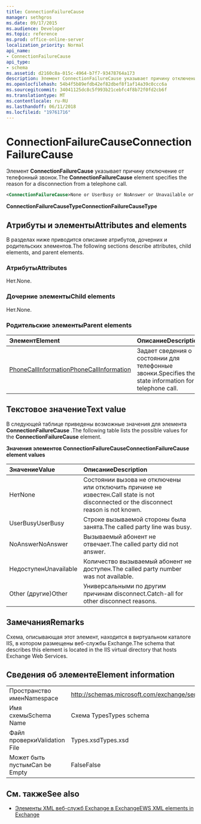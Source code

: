 ```yaml
---
title: ConnectionFailureCause
manager: sethgros
ms.date: 09/17/2015
ms.audience: Developer
ms.topic: reference
ms.prod: office-online-server
localization_priority: Normal
api_name:
- ConnectionFailureCause
api_type:
- schema
ms.assetid: d2160c8a-015c-4964-b7f7-93478764a173
description: Элемент ConnectionFailureCause указывает причину отключение от телефонный звонок.
ms.openlocfilehash: 54b4f5b89efdb42ef82dbef8f1af14a39c0ccc6a
ms.sourcegitcommit: 34041125dc8c5f993b21cebfc4f8b72f0fd2cb6f
ms.translationtype: MT
ms.contentlocale: ru-RU
ms.lasthandoff: 06/11/2018
ms.locfileid: "19761716"
---
```

# <a name="connectionfailurecause"></a><span data-ttu-id="985b2-103">ConnectionFailureCause</span><span class="sxs-lookup"><span data-stu-id="985b2-103">ConnectionFailureCause</span></span>

<span data-ttu-id="985b2-104">Элемент **ConnectionFailureCause** указывает причину отключение от телефонный звонок.</span><span class="sxs-lookup"><span data-stu-id="985b2-104">The **ConnectionFailureCause** element specifies the reason for a disconnection from a telephone call.</span></span> 
  
```xml
<ConnectionFailureCause>None or UserBusy or NoAnswer or Unavailable or Other</ConnectionFailureCause>
```

 <span data-ttu-id="985b2-105">**ConnectionFailureCauseType**</span><span class="sxs-lookup"><span data-stu-id="985b2-105">**ConnectionFailureCauseType**</span></span>
## <a name="attributes-and-elements"></a><span data-ttu-id="985b2-106">Атрибуты и элементы</span><span class="sxs-lookup"><span data-stu-id="985b2-106">Attributes and elements</span></span>

<span data-ttu-id="985b2-107">В разделах ниже приводится описание атрибутов, дочерних и родительских элементов.</span><span class="sxs-lookup"><span data-stu-id="985b2-107">The following sections describe attributes, child elements, and parent elements.</span></span>
  
### <a name="attributes"></a><span data-ttu-id="985b2-108">Атрибуты</span><span class="sxs-lookup"><span data-stu-id="985b2-108">Attributes</span></span>

<span data-ttu-id="985b2-109">Нет.</span><span class="sxs-lookup"><span data-stu-id="985b2-109">None.</span></span>
  
### <a name="child-elements"></a><span data-ttu-id="985b2-110">Дочерние элементы</span><span class="sxs-lookup"><span data-stu-id="985b2-110">Child elements</span></span>

<span data-ttu-id="985b2-111">Нет.</span><span class="sxs-lookup"><span data-stu-id="985b2-111">None.</span></span>
  
### <a name="parent-elements"></a><span data-ttu-id="985b2-112">Родительские элементы</span><span class="sxs-lookup"><span data-stu-id="985b2-112">Parent elements</span></span>

|<span data-ttu-id="985b2-113">**Элемент**</span><span class="sxs-lookup"><span data-stu-id="985b2-113">**Element**</span></span>|<span data-ttu-id="985b2-114">**Описание**</span><span class="sxs-lookup"><span data-stu-id="985b2-114">**Description**</span></span>|
|:-----|:-----|
|[<span data-ttu-id="985b2-115">PhoneCallInformation</span><span class="sxs-lookup"><span data-stu-id="985b2-115">PhoneCallInformation</span></span>](phonecallinformation.md) <br/> |<span data-ttu-id="985b2-116">Задает сведения о состоянии для телефонные звонки.</span><span class="sxs-lookup"><span data-stu-id="985b2-116">Specifies the state information for a telephone call.</span></span>  <br/> |
   
## <a name="text-value"></a><span data-ttu-id="985b2-117">Текстовое значение</span><span class="sxs-lookup"><span data-stu-id="985b2-117">Text value</span></span>

<span data-ttu-id="985b2-118">В следующей таблице приведены возможные значения для элемента **ConnectionFailureCause** .</span><span class="sxs-lookup"><span data-stu-id="985b2-118">The following table lists the possible values for the **ConnectionFailureCause** element.</span></span> 
  
<span data-ttu-id="985b2-119">**Значения элементов ConnectionFailureCause**</span><span class="sxs-lookup"><span data-stu-id="985b2-119">**ConnectionFailureCause element values**</span></span>

|<span data-ttu-id="985b2-120">**Значение**</span><span class="sxs-lookup"><span data-stu-id="985b2-120">**Value**</span></span>|<span data-ttu-id="985b2-121">**Описание**</span><span class="sxs-lookup"><span data-stu-id="985b2-121">**Description**</span></span>|
|:-----|:-----|
|<span data-ttu-id="985b2-122">Нет</span><span class="sxs-lookup"><span data-stu-id="985b2-122">None</span></span>  <br/> |<span data-ttu-id="985b2-123">Состоянии вызова не отключены или отключить причине не известен.</span><span class="sxs-lookup"><span data-stu-id="985b2-123">Call state is not disconnected or the disconnect reason is not known.</span></span>  <br/> |
|<span data-ttu-id="985b2-124">UserBusy</span><span class="sxs-lookup"><span data-stu-id="985b2-124">UserBusy</span></span>  <br/> |<span data-ttu-id="985b2-125">Строке вызываемой стороны была занята.</span><span class="sxs-lookup"><span data-stu-id="985b2-125">The called party line was busy.</span></span>  <br/> |
|<span data-ttu-id="985b2-126">NoAnswer</span><span class="sxs-lookup"><span data-stu-id="985b2-126">NoAnswer</span></span>  <br/> |<span data-ttu-id="985b2-127">Вызываемый абонент не отвечает.</span><span class="sxs-lookup"><span data-stu-id="985b2-127">The called party did not answer.</span></span>  <br/> |
|<span data-ttu-id="985b2-128">Недоступен</span><span class="sxs-lookup"><span data-stu-id="985b2-128">Unavailable</span></span>  <br/> |<span data-ttu-id="985b2-129">Количество вызываемый абонент не доступен.</span><span class="sxs-lookup"><span data-stu-id="985b2-129">The called party number was not available.</span></span>  <br/> |
|<span data-ttu-id="985b2-130">Other (другие)</span><span class="sxs-lookup"><span data-stu-id="985b2-130">Other</span></span>  <br/> |<span data-ttu-id="985b2-131">Универсальными по другим причинам disconnect.</span><span class="sxs-lookup"><span data-stu-id="985b2-131">Catch-all for other disconnect reasons.</span></span>  <br/> |
   
## <a name="remarks"></a><span data-ttu-id="985b2-132">Замечания</span><span class="sxs-lookup"><span data-stu-id="985b2-132">Remarks</span></span>

<span data-ttu-id="985b2-133">Схема, описывающая этот элемент, находится в виртуальном каталоге IIS, в котором размещены веб-службы Exchange.</span><span class="sxs-lookup"><span data-stu-id="985b2-133">The schema that describes this element is located in the IIS virtual directory that hosts Exchange Web Services.</span></span>
  
## <a name="element-information"></a><span data-ttu-id="985b2-134">Сведения об элементе</span><span class="sxs-lookup"><span data-stu-id="985b2-134">Element information</span></span>

|||
|:-----|:-----|
|<span data-ttu-id="985b2-135">Пространство имен</span><span class="sxs-lookup"><span data-stu-id="985b2-135">Namespace</span></span>  <br/> |http://schemas.microsoft.com/exchange/services/2006/types  <br/> |
|<span data-ttu-id="985b2-136">Имя схемы</span><span class="sxs-lookup"><span data-stu-id="985b2-136">Schema Name</span></span>  <br/> |<span data-ttu-id="985b2-137">Схема Types</span><span class="sxs-lookup"><span data-stu-id="985b2-137">Types schema</span></span>  <br/> |
|<span data-ttu-id="985b2-138">Файл проверки</span><span class="sxs-lookup"><span data-stu-id="985b2-138">Validation File</span></span>  <br/> |<span data-ttu-id="985b2-139">Types.xsd</span><span class="sxs-lookup"><span data-stu-id="985b2-139">Types.xsd</span></span>  <br/> |
|<span data-ttu-id="985b2-140">Может быть пустым</span><span class="sxs-lookup"><span data-stu-id="985b2-140">Can be Empty</span></span>  <br/> |<span data-ttu-id="985b2-141">False</span><span class="sxs-lookup"><span data-stu-id="985b2-141">False</span></span>  <br/> |
   
## <a name="see-also"></a><span data-ttu-id="985b2-142">См. также</span><span class="sxs-lookup"><span data-stu-id="985b2-142">See also</span></span>



- [<span data-ttu-id="985b2-143">Элементы XML веб-служб Exchange в Exchange</span><span class="sxs-lookup"><span data-stu-id="985b2-143">EWS XML elements in Exchange</span></span>](ews-xml-elements-in-exchange.md)

